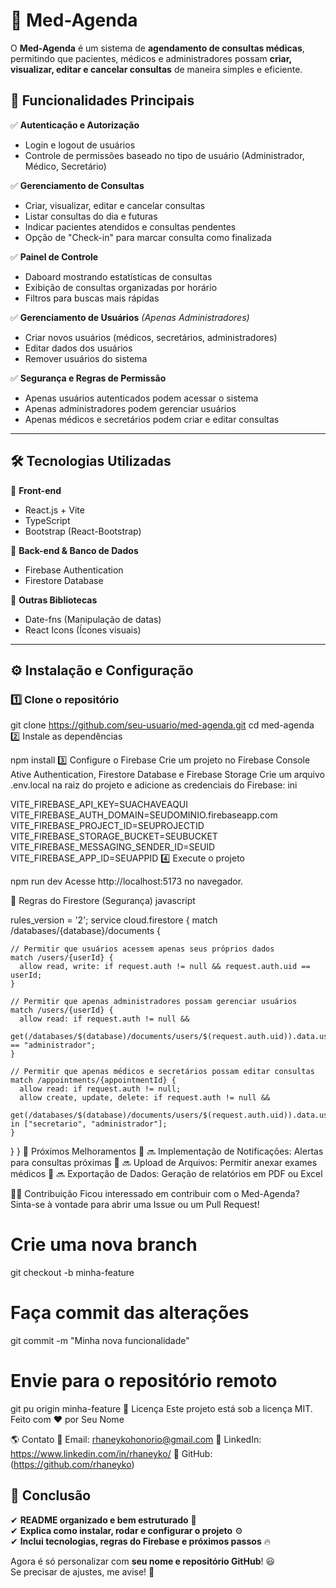 # 🏥 Med-Agenda

O **Med-Agenda** é um sistema de **agendamento de consultas médicas**, permitindo que pacientes, médicos e administradores possam **criar, visualizar, editar e cancelar consultas** de maneira simples e eficiente.

## 🚀 Funcionalidades Principais

✅ **Autenticação e Autorização**  
   - Login e logout de usuários  
   - Controle de permissões baseado no tipo de usuário (Administrador, Médico, Secretário)  

✅ **Gerenciamento de Consultas**  
   - Criar, visualizar, editar e cancelar consultas  
   - Listar consultas do dia e futuras  
   - Indicar pacientes atendidos e consultas pendentes  
   - Opção de "Check-in" para marcar consulta como finalizada  

✅ **Painel de Controle**  
   - Daboard mostrando estatísticas de consultas  
   - Exibição de consultas organizadas por horário  
   - Filtros para buscas mais rápidas  

✅ **Gerenciamento de Usuários** *(Apenas Administradores)*  
   - Criar novos usuários (médicos, secretários, administradores)  
   - Editar dados dos usuários  
   - Remover usuários do sistema  

✅ **Segurança e Regras de Permissão**  
   - Apenas usuários autenticados podem acessar o sistema  
   - Apenas administradores podem gerenciar usuários  
   - Apenas médicos e secretários podem criar e editar consultas  

---

## 🛠 **Tecnologias Utilizadas**

🔹 **Front-end**  
- React.js + Vite  
- TypeScript  
- Bootstrap (React-Bootstrap)  

🔹 **Back-end & Banco de Dados**  
- Firebase Authentication  
- Firestore Database  

🔹 **Outras Bibliotecas**  
- Date-fns (Manipulação de datas)  
- React Icons (Ícones visuais)  

---

## ⚙️ **Instalação e Configuração**

### **1️⃣ Clone o repositório**

git clone https://github.com/seu-usuario/med-agenda.git
cd med-agenda
2️⃣ Instale as dependências


npm install
3️⃣ Configure o Firebase
Crie um projeto no Firebase Console
Ative Authentication, Firestore Database e Firebase Storage
Crie um arquivo .env.local na raiz do projeto e adicione as credenciais do Firebase:
ini

VITE_FIREBASE_API_KEY=SUACHAVEAQUI
VITE_FIREBASE_AUTH_DOMAIN=SEUDOMINIO.firebaseapp.com
VITE_FIREBASE_PROJECT_ID=SEUPROJECTID
VITE_FIREBASE_STORAGE_BUCKET=SEUBUCKET
VITE_FIREBASE_MESSAGING_SENDER_ID=SEUID
VITE_FIREBASE_APP_ID=SEUAPPID
4️⃣ Execute o projeto


npm run dev
Acesse http://localhost:5173 no navegador.

📜 Regras do Firestore (Segurança)
javascript

rules_version = '2';
service cloud.firestore {
  match /databases/{database}/documents {
    
    // Permitir que usuários acessem apenas seus próprios dados
    match /users/{userId} {
      allow read, write: if request.auth != null && request.auth.uid == userId;
    }

    // Permitir que apenas administradores possam gerenciar usuários
    match /users/{userId} {
      allow read: if request.auth != null && 
                  get(/databases/$(database)/documents/users/$(request.auth.uid)).data.userType == "administrador";
    }

    // Permitir que apenas médicos e secretários possam editar consultas
    match /appointments/{appointmentId} {
      allow read: if request.auth != null;
      allow create, update, delete: if request.auth != null && 
        get(/databases/$(database)/documents/users/$(request.auth.uid)).data.userType in ["secretario", "administrador"];
    }
  }
}
🎯 Próximos Melhoramentos
📌 🔜 Implementação de Notificações: Alertas para consultas próximas
📌 🔜 Upload de Arquivos: Permitir anexar exames médicos
📌 🔜 Exportação de Dados: Geração de relatórios em PDF ou Excel

🧑‍💻 Contribuição
Ficou interessado em contribuir com o Med-Agenda?
Sinta-se à vontade para abrir uma Issue ou um Pull Request!



# Crie uma nova branch
git checkout -b minha-feature

# Faça commit das alterações
git commit -m "Minha nova funcionalidade"

# Envie para o repositório remoto
git pu origin minha-feature
📄 Licença
Este projeto está sob a licença MIT.
Feito com ❤️ por Seu Nome

🌎 Contato
📧 Email: rhaneykohonorio@gmail.com
🔗 LinkedIn: https://www.linkedin.com/in/rhaneyko/
🚀 GitHub: (https://github.com/rhaneyko)


## **🚀 Conclusão**
✔ **README organizado e bem estruturado** 📝  
✔ **Explica como instalar, rodar e configurar o projeto** ⚙️  
✔ **Inclui tecnologias, regras do Firebase e próximos passos** 🔥  

Agora é só personalizar com **seu nome e repositório GitHub**! 😃  
Se precisar de ajustes, me avise! 🚀